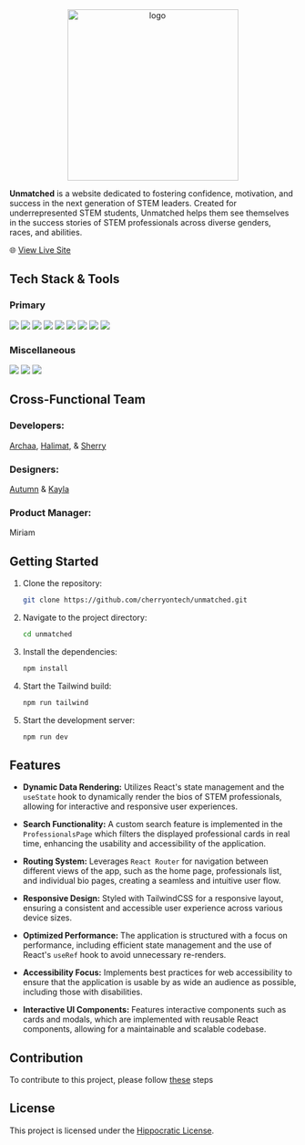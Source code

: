 <div align="center" id="top">
  <img src="https://github.com/cherryontech/unmatched/assets/115492619/9474f035-548b-4bef-8519-c0c461afc33f" alt="logo" width="300px" style="margin: 0 auto; display: block;" />
</div>

**Unmatched** is a website dedicated to fostering confidence, motivation, and success in the next generation of STEM leaders. Created for underrepresented STEM students, Unmatched helps them see themselves in the success stories of STEM professionals across diverse genders, races, and abilities.

🌐 [View Live Site](https://unmatched.netlify.app/)

## Tech Stack & Tools

### Primary
<div>
  <img src="https://img.shields.io/badge/React-20232A?style=for-the-badge&logo=react&logoColor=61DAFB" />
  <img src='https://img.shields.io/badge/javascript-%23323330.svg?style=for-the-badge&logo=javascript&logoColor=%23F7DF1E' />
  <img src="https://img.shields.io/static/v1?style=for-the-badge&message=React+Router&color=CA4245&logo=React+Router&logoColor=FFFFFF&label=">
  <img src='https://img.shields.io/badge/html5-%23E34F26.svg?style=for-the-badge&logo=html5&logoColor=white' />
  <img src='https://img.shields.io/badge/css3-%231572B6.svg?style=for-the-badge&logo=css3&logoColor=white' />
  <img src='https://img.shields.io/badge/tailwindcss-%2338B2AC.svg?style=for-the-badge&logo=tailwind-css&logoColor=white' />
  <img src='https://img.shields.io/badge/daisyui-5A0EF8?style=for-the-badge&logo=daisyui&logoColor=white' />
  <img src='https://img.shields.io/badge/vite-%23646CFF.svg?style=for-the-badge&logo=vite&logoColor=white' />
  <img src='https://img.shields.io/badge/netlify-%23000000.svg?style=for-the-badge&logo=netlify&logoColor=#00C7B7' />
</div>
  
### Miscellaneous
<div>
  <img src="https://img.shields.io/badge/eslint-3A33D1?style=for-the-badge&logo=eslint&logoColor=white" />
  <img src="https://img.shields.io/badge/Jira-0052CC?style=for-the-badge&logo=Jira&logoColor=white" />
  <img src="https://img.shields.io/badge/Figma-F24E1E?style=for-the-badge&logo=figma&logoColor=white" />
</div>

## Cross-Functional Team

### Developers:

[Archaa](https://github.com/avinashi10), [Halimat](https://github.com/havana82), & [Sherry](https://github.com/shyusu4)

### Designers:

[Autumn](https://github.com/bluegreen16) & [Kayla](https://github.com/kaylashovlowsky)

### Product Manager:

Miriam

## Getting Started

1. Clone the repository:
   ```bash
   git clone https://github.com/cherryontech/unmatched.git
2. Navigate to the project directory:
   ```bash
   cd unmatched
3. Install the dependencies:
   ``` bash
   npm install
4. Start the Tailwind build:
   ``` bash
   npm run tailwind
5. Start the development server:
   ``` bash
   npm run dev

## Features

- **Dynamic Data Rendering:** Utilizes React's state management and the `useState` hook to dynamically render the bios of STEM professionals, allowing for interactive and responsive user experiences.

- **Search Functionality:** A custom search feature is implemented in the `ProfessionalsPage` which filters the displayed professional cards in real time, enhancing the usability and accessibility of the application.

- **Routing System:** Leverages `React Router` for navigation between different views of the app, such as the home page, professionals list, and individual bio pages, creating a seamless and intuitive user flow.

- **Responsive Design:** Styled with TailwindCSS for a responsive layout, ensuring a consistent and accessible user experience across various device sizes.

- **Optimized Performance:** The application is structured with a focus on performance, including efficient state management and the use of React's `useRef` hook to avoid unnecessary re-renders.

- **Accessibility Focus:** Implements best practices for web accessibility to ensure that the application is usable by as wide an audience as possible, including those with disabilities.

- **Interactive UI Components:** Features interactive components such as cards and modals, which are implemented with reusable React components, allowing for a maintainable and scalable codebase.

## Contribution
To contribute to this project, please follow [these](https://github.com/cherryontech/unmatched/blob/main/docs/CONTRIBUTING.md) steps

## License
This project is licensed under the [Hippocratic License](https://github.com/cherryontech/unmatched/blob/main/docs/LICENSE).

